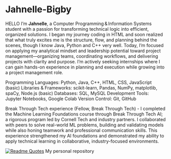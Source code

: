 # Jahnelle-Bigby
HELLO I’m **Jahnelle**, a Computer Programming & Information Systems student with a passion for transforming technical logic into efficient, organized solutions. I began my journey coding in HTML and soon realized that what truly excites me is the structure, flow, and planning behind the scenes, though I know Java, Python and C++ very well. Today, I’m focused on applying my analytical mindset and leadership potential toward project management—organizing teams, coordinating workflows, and delivering projects with clarity and purpose. I’m actively seeking internships where I can gain hands-on experience in planning and execution while growing into a project management role.

Programming Languages: Python, Java, C++, HTML, CSS, JavaScript (basic)
Libraries & Frameworks: scikit-learn, Pandas, NumPy, matplotlib, spaCy, Node.js (basic)
Databases: SQL, MySQL
Development Tools: Jupyter Notebooks, Google Colab
Version Control: Git, GitHub

Break Through Tech experience (Fellow, Break Through Tech) - I completed the Machine Learning Foundations course through Break Through Tech AI; a rigorous program led by Cornell Tech and industry partners. I collaborated with peers to solve real-world ML problems, building and validating models while also honing teamwork and professional communication skills. This experience strengthened my AI foundations and demonstrated my ability to apply technical learning in collaborative, industry-focused environments.

[![Readme Quotes](https://quotes-github-readme.vercel.app/api?type=horizontal&theme=dark)](https://github.com/piyushsuthar/github-readme-quotes) 
My personal repository 
